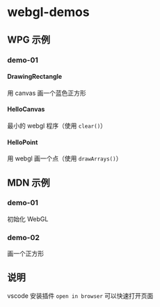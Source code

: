 # webgl-demos

## WPG 示例

### demo-01

#### DrawingRectangle

用 canvas 画一个蓝色正方形

#### HelloCanvas

最小的 webgl 程序（使用 `clear()`）

#### HelloPoint

用 webgl 画一个点（使用 `drawArrays()`）

## MDN 示例

### demo-01

初始化 WebGL

### demo-02

画一个正方形

## 说明

vscode 安装插件 `open in browser` 可以快速打开页面